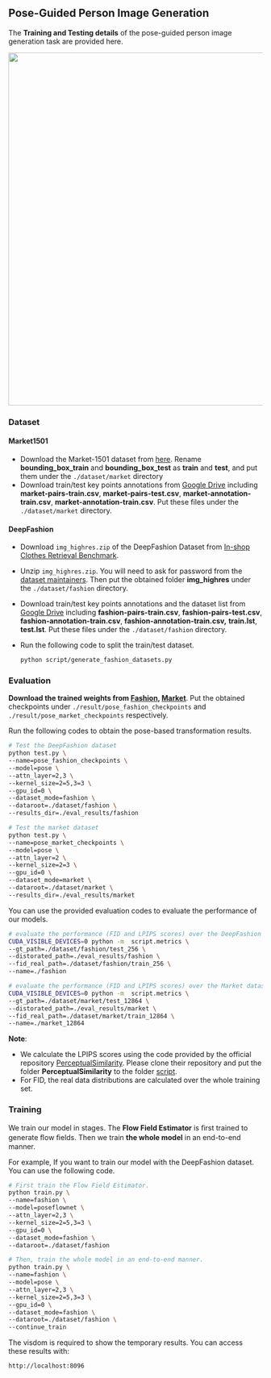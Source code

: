## Pose-Guided Person Image Generation

The **Training and Testing details** of the pose-guided person image generation task are provided here.

<p align='center'>  
  <img src='https://user-images.githubusercontent.com/30292465/80702562-dd337d00-8b13-11ea-95a1-1f86610a2335.png' width='700'/>
</p>
<p align='center'> 
</p>

### Dataset

#### Market1501

- Download the Market-1501 dataset from [here](http://www.liangzheng.com.cn/Project/project_reid.html). Rename **bounding_box_train** and **bounding_box_test** as **train** and **test**, and put them under the `./dataset/market` directory
- Download train/test key points annotations from [Google Drive](https://drive.google.com/open?id=1UAOyP-ZAKpMUoUbtXFST1AlmvQuV1uff) including **market-pairs-train.csv**, **market-pairs-test.csv**, **market-annotation-train.csv**, **market-annotation-train.csv**. Put these files under the  `./dataset/market` directory.

#### DeepFashion

- Download `img_highres.zip` of the DeepFashion Dataset from [In-shop Clothes Retrieval Benchmark](https://drive.google.com/drive/folders/0B7EVK8r0v71pYkd5TzBiclMzR00). 

- Unzip `img_highres.zip`. You will need to ask for password from the [dataset maintainers](http://mmlab.ie.cuhk.edu.hk/projects/DeepFashion/InShopRetrieval.html). Then put the obtained folder **img_highres** under the `./dataset/fashion` directory. 

- Download train/test key points annotations and the dataset list from [Google Drive](https://drive.google.com/open?id=1BX3Bxh8KG01yKWViRY0WTyDWbJHju-SL) including **fashion-pairs-train.csv**, **fashion-pairs-test.csv**, **fashion-annotation-train.csv**, **fashion-annotation-train.csv,** **train.lst**, **test.lst**. Put these files under the  `./dataset/fashion` directory.

- Run the following code to split the train/test dataset.

  ```bash
  python script/generate_fashion_datasets.py
  ```

  

### Evaluation

**Download the trained weights from [Fashion](https://drive.google.com/open?id=1r1di3JFgaxqbyGzuRKDhNsrROiNL0s3r),  [Market](https://drive.google.com/open?id=1be_PY61HrVLg2CUOvtNEqmaLtmY83Muw)**. Put the obtained checkpoints under `./result/pose_fashion_checkpoints` and `./result/pose_market_checkpoints` respectively.

Run the following codes to obtain the pose-based transformation results.

```bash
# Test the DeepFashion dataset 
python test.py \
--name=pose_fashion_checkpoints \
--model=pose \
--attn_layer=2,3 \
--kernel_size=2=5,3=3 \
--gpu_id=0 \
--dataset_mode=fashion \
--dataroot=./dataset/fashion \
--results_dir=./eval_results/fashion

# Test the market dataset
python test.py \
--name=pose_market_checkpoints \
--model=pose \
--attn_layer=2 \
--kernel_size=2=3 \
--gpu_id=0 \
--dataset_mode=market \
--dataroot=./dataset/market \
--results_dir=./eval_results/market
```

You can use the provided evaluation codes to evaluate the performance of our models.

```bash
# evaluate the performance (FID and LPIPS scores) over the DeepFashion dataset.
CUDA_VISIBLE_DEVICES=0 python -m  script.metrics \
--gt_path=./dataset/fashion/test_256 \
--distorated_path=./eval_results/fashion \
--fid_real_path=./dataset/fashion/train_256 \
--name=./fashion

# evaluate the performance (FID and LPIPS scores) over the Market dataset.
CUDA_VISIBLE_DEVICES=0 python -m  script.metrics \
--gt_path=./dataset/market/test_12864 \
--distorated_path=./eval_results/market \
--fid_real_path=./dataset/market/train_12864 \
--name=./market_12864
```

**Note**: 

- We calculate the LPIPS scores using the code provided by the official repository [PerceptualSimilarity](https://github.com/richzhang/PerceptualSimilarity). Please clone their repository and put the folder **PerceptualSimilarity** to the folder [script](./script).
- For FID, the real data distributions are calculated over the whole training set. 



### Training

We train our model in stages. The **Flow Field Estimator** is ﬁrst trained to generate ﬂow ﬁelds. Then we train **the whole model** in an end-to-end manner. 

For example, If you want to train our model with the DeepFashion dataset. You can use the following code.

```bash
# First train the Flow Field Estimator.
python train.py \
--name=fashion \
--model=poseflownet \
--attn_layer=2,3 \
--kernel_size=2=5,3=3 \
--gpu_id=0 \
--dataset_mode=fashion \
--dataroot=./dataset/fashion 

# Then, train the whole model in an end-to-end manner.
python train.py \
--name=fashion \
--model=pose \
--attn_layer=2,3 \
--kernel_size=2=5,3=3 \
--gpu_id=0 \
--dataset_mode=fashion \
--dataroot=./dataset/fashion \
--continue_train
```

The visdom is required to show the temporary results. You can access these results with:

```html
http://localhost:8096
```

 
